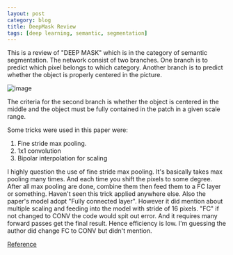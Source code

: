 ```yaml
---
layout: post
category: blog
title: DeepMask Review
tags: [deep learning, semantic, segmentation]
---
```


This is a review of "DEEP MASK" which is in the category of semantic segmentation. The network consist of two branches. One branch is to predict which pixel belongs to which category. Another branch is to predict whether the object is properly centered in the picture. 

![image](https://ws1.sinaimg.cn/large/007BQ0gBgy1g0g4i1z17bj30ys0edajn.jpg)

The criteria for the second branch is whether the object is centered in the middle and the object must be fully contained in the patch in a given scale range.

Some tricks were used in this paper were:

1. Fine stride max pooling.
2. 1x1 convolution
3. Bipolar interpolation for scaling

I highly question the use of fine stride max pooling. It's basically takes max pooling many times. And each time you shift the pixels to some degree. After all max pooling are done, combine them then feed them to a FC layer or something. Haven't seen this trick applied anywhere else. Also the paper's model adopt "Fully connected layer". However it did mention about multiple scaling and feeding into the model with stride of 16 pixels. "FC" if not changed to CONV the code would spit out error. And it requires many forward passes get the final result. Hence efficiency is low. I'm guessing the author did change FC to CONV but didn't mention.

[Reference](https://towardsdatascience.com/review-deepmask-instance-segmentation-30327a072339)